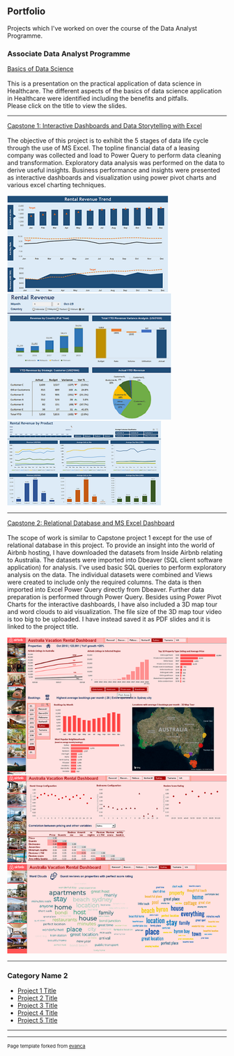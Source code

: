 ## Portfolio

Projects which I've worked on over the course of the Data Analyst Programme.


### Associate Data Analyst Programme

[Basics of Data Science](janiceding20.github.io/pdf/healthcare_analytics.pdf)
<br><br>
This is a presentation on the practical application of data science in Healthcare.
The different aspects of the basics of data science application in Healthcare were identified including the benefits and pitfalls.
<br>
Please click on the title to view the slides.

---
[Capstone 1: Interactive Dashboards and Data Storytelling with Excel](janiceding20.github.io/pdf/Capstone1_InteractiveDB.pdf)
<br><br>
The objective of this project is to exhibit the 5 stages of data life cycle through the use of MS Excel.
The topline financial data of a leasing company was collected and load to Power Query to perform data cleaning and transformation.
Exploratory data analysis was performed on the data to derive useful insights.
Business performance and insights were presented as interactive dashboards and visualization using power pivot charts and various excel charting techniques.
<br><br>
<img src="images/Capstone1_DB1.png?raw=true"/>
<img src="images/Capstone1_DB2.png?raw=true"/>
<img src="images/Capstone1_DB3.png?raw=true"/>

---
[Capstone 2: Relational Database and MS Excel Dashboard](janiceding20.github.io/pdf/Capstone2_3Dmap.pdf)
<br><br>
The scope of work is similar to Capstone project 1 except for the use of relational database in this project.
To provide an insight into the world of Airbnb hosting, I have downloaded the datasets from Inside Airbnb relating to Australia.
The datasets were imported into Dbeaver (SQL client software application) for analysis.
I've used basic SQL queries to perform exploratory analysis on the data.  The individual datasets were combined and Views were created to include only the required columns.
The data is then imported into Excel Power Query directly from Dbeaver.  Further data preparation is performed through Power Query.
Besides using Power Pivot Charts for the interactive dashboards, I have also included a 3D map tour and word clouds to aid visualization.  The file size of the 3D map tour video is too big to be uploaded.  I have instead saved it as PDF slides and it is linked to the project title.
<br><br>
<img src="images/Capstone2_DB1.png?raw=true"/>
<img src="images/Capstone2_DB2.png?raw=true"/>
<img src="images/Capstone2_DB3.png?raw=true"/>

---

### Category Name 2

- [Project 1 Title](http://example.com/)
- [Project 2 Title](http://example.com/)
- [Project 3 Title](http://example.com/)
- [Project 4 Title](http://example.com/)
- [Project 5 Title](http://example.com/)

---




---
<p style="font-size:11px">Page template forked from <a href="https://github.com/evanca/quick-portfolio">evanca</a></p>
<!-- Remove above link if you don't want to attibute -->
